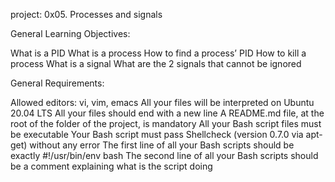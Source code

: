 project: 0x05. Processes and signals

General Learning Objectives:

What is a PID
What is a process
How to find a process’ PID
How to kill a process
What is a signal
What are the 2 signals that cannot be ignored

General Requirements:

Allowed editors: vi, vim, emacs
All your files will be interpreted on Ubuntu 20.04 LTS
All your files should end with a new line
A README.md file, at the root of the folder of the project, is mandatory
All your Bash script files must be executable
Your Bash script must pass Shellcheck (version 0.7.0 via apt-get) without any error
The first line of all your Bash scripts should be exactly #!/usr/bin/env bash
The second line of all your Bash scripts should be a comment explaining what is the script doing
